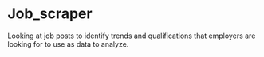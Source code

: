 # Job_scraper
Looking at job posts to identify trends and qualifications that employers are looking for to use as data to analyze.

